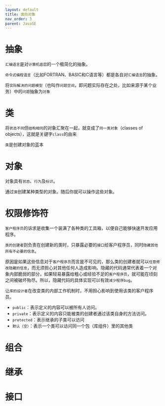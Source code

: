 ```yaml
---
layout: default
title: 面向对象
nav_order: 3
parent: JavaSE
---
```


# 抽象

`汇编语言`是对`计算机底层`的一个极简化的抽象。

`命令式编程语言`（比如FORTRAN、BASIC和C语言等）都是各自对`汇编语言`的抽象。

将`实际解决的问题模型`（也叫作`问题空间`，即问题实际存在之处，比如来源于某个业务）中的`问题`抽象为`对象`

# 类

将`状态不同`但`结构相同`的对象汇聚在一起，就变成了`同一类对象`（classes of objects），这就是关键字`class`的由来

`类`是创建对象的蓝本

# 对象

对象具有`状态`、`行为`及`标识`。

通过`类`创建某种类型的对象。随后你就可以操作这些对象。

# 权限修饰符

`客户程序员`的诉求是收集一个装满了各种类的工具箱，以便自己能够快速开发应用程序。

`类的创建者`则负责在创建新的类时，只暴露必要的`接口`给客户程序员，同时`隐藏其他所有不必要的信息`。

原因是如果这些信息对于`客户程序员`而言是不可见的，那么类的创建者就可以`任意修改隐藏的信息`，而无须担心对其他任何人造成影响。隐藏的代码通常代表着一个对象内部脆弱的部分，如果轻易暴露给粗心或经验不足的`客户程序员`，就可能在顷刻之间被破坏殆尽。所以，隐藏代码的具体实现可以有效`减少程序bug`。

让`库的设计者`在改变类的内部工作机制时，不用担心影响到使用该类的客户程序员。

- `public`：表示定义的内容可以被所有人访问。
- `private`：表示定义的内容只能被类的创建者通过该类自身的方法访问。
- `protected`：表示继承的子类可以访问
- `默认（空）`：表示一个类可以访问同一个包（库组件）里的其他类

# 组合

# 继承

# 接口



